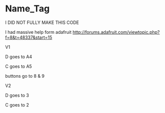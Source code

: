 # Name_Tag

I DID NOT FULLY MAKE THIS CODE

I had massive help form adafruit 
http://forums.adafruit.com/viewtopic.php?f=8&t=48337&start=15

V1

D goes to A4

C goes to A5

buttons go to 8 & 9

V2

D goes to 3

C goes to 2
